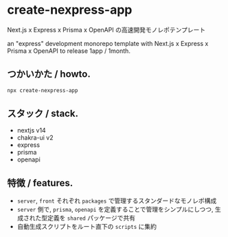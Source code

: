 # create-nexpress-app

Next.js x Express x Prisma x OpenAPI の高速開発モノレポテンプレート

an "express" development monorepo template with Next.js x Express x Prisma x OpenAPI to release 1app / 1month.

## つかいかた / howto.

```bash
npx create-nexpress-app
```

## スタック / stack.

- nextjs v14
- chakra-ui v2
- express
- prisma
- openapi

## 特徴 / features.

- `server`, `front` それぞれ `packages` で管理するスタンダードなモノレポ構成
- `server` 側で, `prisma`, `openapi` を定義することで管理をシンプルにしつつ, 生成された型定義を `shared` パッケージで共有
- 自動生成スクリプトをルート直下の `scripts` に集約
